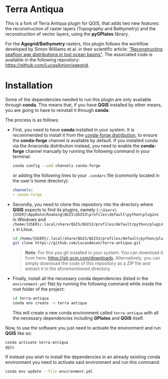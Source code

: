 Terra Antiqua
============================
This is a fork of Terra Antiqua plugin for QGIS, that adds two new features: the reconstruction of raster layers (Topography and Bathymetry) and the reconstruction of vector layers, using the **pyGPlates** library.

For the **Agegrid/Bathymetry** rasters, this plugin follows the workflow developed by Simon Williams et al. in their scientific article: ["Reconstructing seafloor age distributions in lost ocean basins"](https://doi.org/10.1016/j.gsf.2020.06.004). The associated code is available in the following repository: https://github.com/LucasAmion/agegrid.

Installation
====================
Some of the dependencies needed to run this plugin are only available through **conda**. This means that, if you have **QGIS** installed by other means, you are going to have to reinstall it through **conda**.

The process is as follows:

- First, you need to have **conda** installed in your system. It is recommended to install it from the [conda-forge distribution](https://conda-forge.org/download/), to ensure the **conda-forge** channel is available by default. If you installed conda via the Anaconda distribution instead, you need to enable the **conda-forge** channel manually by running the following command in your terminal:

  ```sh
  conda config --add channels conda-forge
  ```

  or adding the following lines to your `.condarc` file (commonly located in the user's home directory):

  ```yml
  channels:
  - conda-forge
  ```

- Secondly, you need to clone this repository into the directory where **QGIS** expects to find its plugins, namely `C:\Users\{USER}\AppData\Roaming\QGIS\QGIS3\profiles\default\python\plugins` in Windows and `/home/{USER}/.local/share/QGIS/QGIS3/profiles/default/python/plugins` in Linux.

  ```sh
  cd /home/{USER}/.local/share/QGIS/QGIS3/profiles/default/python/plugins
  git clone https://github.com/LucasAmion/terra-antiqua.git
  ```

  > **Note**: For this you git installed in your system. You can download it from here: https://git-scm.com/downloads. Alternatively, you can simply download the code of this repository as a ZIP file and extract it in the aforementioned directory.

- Finally, install all the necessary conda dependencies (listed in the `environment.yml` file) by running the following command while inside the root folder of the project:

  ```sh
  cd terra-antiqua
  conda env create -n terra antiqua
  ```

  This will create a new conda environment called `terra-antiqua` with all the necessary dependencies including **GPlates** and **QGIS** itself.

Now, to use the software you just need to activate the environment and run **QGIS** like so:

```sh
conda activate terra-antiqua
qgis
```

If instead you wish to install the dependencies in an already existing conda environment you need to activate said environment and run this command:

```sh
conda env update --file environment.yml
```
